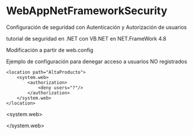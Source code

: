 # WebAppNetFrameworkSecurity
Configuración de seguridad con Autenticación y Autorización de usuarios

tutorial de seguridad en .NET con VB.NET en NET.FrameWork 4.8

Modificación a partir de web.config

Ejemplo de configuración para denegar acceso a usuarios NO registrados

<?xml version="1.0" encoding="utf-8"?>
<configuration>

	<location path="AltaProducto">
		<system.web>
			<authorization>
				<deny users="?"/>
			</authorization>
		</system.web>
	</location>
	
  <system.web>

  </system.web>
</configuration>
